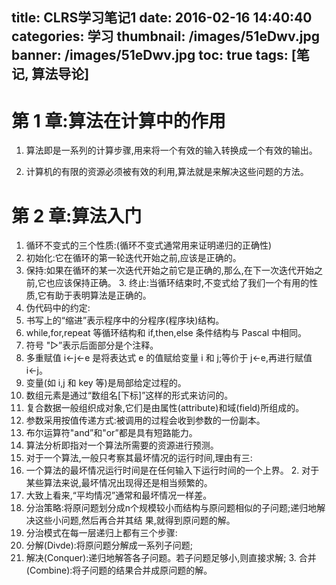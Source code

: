 title: CLRS学习笔记1
date: 2016-02-16 14:40:40
categories: 学习
thumbnail: /images/51eDwv.jpg
banner: /images/51eDwv.jpg
toc: true
tags: [笔记, 算法导论]
---
# 第 1 章:算法在计算中的作用1. 算法即是一系列的计算步骤,用来将一个有效的输入转换成一个有效的输出。
2. 计算机的有限的资源必须被有效的利用,算法就是来解决这些问题的方法。

<!--more-->
# 第 2 章:算法入门
1. 循环不变式的三个性质:(循环不变式通常用来证明递归的正确性)1. 初始化:它在循环的第一轮迭代开始之前,应该是正确的。2. 保持:如果在循环的某一次迭代开始之前它是正确的,那么,在下一次迭代开始之前,它也应该保持正确。 3. 终止:当循环结束时,不变式给了我们一个有用的性质,它有助于表明算法是正确的。2. 伪代码中的约定:1. 书写上的“缩进”表示程序中的分程序(程序块)结构。2. while,for,repeat 等循环结构和 if,then,else 条件结构与 Pascal 中相同。3. 符号 "▷”表示后面部分是个注释。4. 多重赋值 i←j←e 是将表达式 e 的值赋给变量 i 和 j;等价于 j←e,再进行赋值 i←j。5. 变量(如 i,j 和 key 等)是局部给定过程的。6. 数组元素是通过“数组名[下标]”这样的形式来访问的。7. 复合数据一般组织成对象,它们是由属性(attribute)和域(field)所组成的。8. 参数采用按值传递方式:被调用的过程会收到参数的一份副本。9. 布尔运算符"and”和"or”都是具有短路能力。3. 算法分析即指对一个算法所需要的资源进行预测。4. 对于一个算法,一般只考察其最坏情况的运行时间,理由有三:1. 一个算法的最坏情况运行时间是在任何输入下运行时间的一个上界。 2. 对于某些算法来说,最坏情况出现得还是相当频繁的。3. 大致上看来,“平均情况”通常和最坏情况一样差。5. 分治策略:将原问题划分成n个规模较小而结构与原问题相似的子问题;递归地解决这些小问题,然后再合并其结 果,就得到原问题的解。6. 分治模式在每一层递归上都有三个步骤:1. 分解(Divde):将原问题分解成一系列子问题;2. 解决(Conquer):递归地解答各子问题。若子问题足够小,则直接求解; 3. 合并(Combine):将子问题的结果合并成原问题的解。